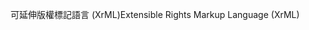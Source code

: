 <span data-ttu-id="2a5e4-101">可延伸版權標記語言 (XrML)</span><span class="sxs-lookup"><span data-stu-id="2a5e4-101">Extensible Rights Markup Language (XrML)</span></span>